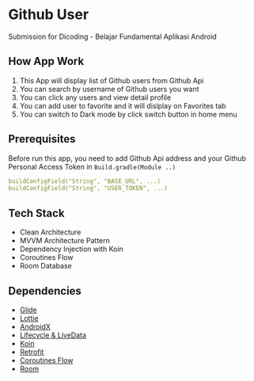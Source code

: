# Github User

Submission for Dicoding - Belajar Fundamental Aplikasi Android 

## How App Work
1. This App will display list of Github users from Github Api
2. You can search by username of Github users you want
3. You can click any users and view detail profile
4. You can add user to favorite and it will dislplay on Favorites tab
5. You can switch to Dark mode by click switch button in home menu

## Prerequisites
Before run this app, you need to add Github Api address and your Github Personal Access Token in `Build.gradle(Module ..)`

```yaml
buildConfigField("String", "BASE_URL", ...)
buildConfigField("String", "USER_TOKEN", ...)
```

## Tech Stack
- Clean Architecture
- MVVM Architecture Pattern
- Dependency Injection with Koin
- Coroutines Flow
- Room Database

## Dependencies
- [Glide](https://github.com/bumptech/glide)
- [Lottie](https://github.com/airbnb/lottie-android)
- [AndroidX](https://mvnrepository.com/artifact/androidx)
- [Lifecycle & LiveData](https://developer.android.com/jetpack/androidx/releases/lifecycle)
- [Koin](https://github.com/InsertKoinIO/koin)
- [Retrofit](https://square.github.io/retrofit/)
- [Coroutines Flow](https://developer.android.com/kotlin/flow)
- [Room](https://developer.android.com/training/data-storage/room?gclid=Cj0KCQiA0MD_BRCTARIsADXoopYlw1cozWjwyR-ucLYa-aoqYlZeJmxG34JnhByjApMNwuchOcAzcy0aAgGHEALw_wcB&gclsrc=aw.ds)
